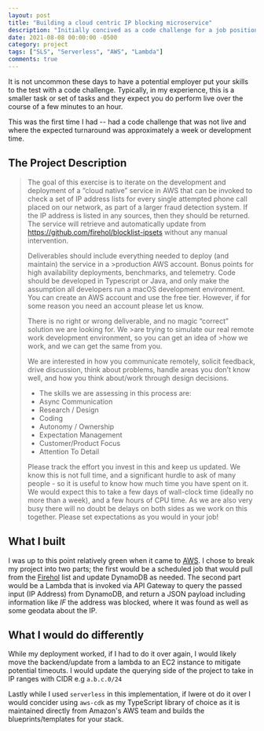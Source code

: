 ```yaml
---
layout: post
title: "Building a cloud centric IP blocking microservice"
description: "Initially concived as a code challenge for a job position."
date: 2021-08-08 00:00:00 -0500
category: project
tags: ["SLS", "Serverless", "AWS", "Lambda"]
comments: true
---
```


It is not uncommon these days to have a potential employer put your skills to the test with a code challenge. Typically, in my experience, this is a smaller task or set of tasks and they expect you do perform live over the course of a few minutes to an hour.

This was the first time I had -- had a code challenge that was not live and where the expected turnaround was approximately a week or development time.

## The Project Description

> The goal of this exercise is to iterate on the development and deployment of a “cloud native” service in AWS that can be invoked to check a set of IP address lists for every single attempted phone call placed on our network, as part of a larger fraud detection system. If the IP address is listed in any sources, then they should be returned.
> The service will retrieve and automatically update from https://github.com/firehol/blocklist-ipsets without any manual intervention.
>
> Deliverables should include everything needed to deploy (and maintain) the service in a >production AWS account.
> Bonus points for high availability deployments, benchmarks, and telemetry.
> Code should be developed in Typescript or Java, and only make the assumption all developers run a macOS development environment.
> You can create an AWS account and use the free tier. However, if for some reason you need an account please let us know.
>
> There is no right or wrong deliverable, and no magic “correct” solution we are looking for. We >are trying to simulate our real remote work development environment, so you can get an idea of >how we work, and we can get the same from you.
>
> We are interested in how you communicate remotely, solicit feedback, drive discussion, think about problems, handle areas you don’t know well, and how you think about/work through design decisions.
>
> - The skills we are assessing in this process are:
> - Async Communication
> - Research / Design
> - Coding
> - Autonomy / Ownership
> - Expectation Management
> - Customer/Product Focus
> - Attention To Detail
>
> Please track the effort you invest in this and keep us updated. We know this is not full time, and a significant hurdle to ask of many people - so it is useful to know how much time you have spent on it. We would expect this to take a few days of wall-clock time (ideally no more than a week), and a few hours of CPU time. As we are also very busy there will no doubt be delays on both sides as we work on this together. Please set expectations as you would in your job!

## What I built

I was up to this point relatively green when it came to [AWS](https://aws.amazon.com/). I chose to break my project into two parts; the first would be a scheduled job that would pull from the [Firehol](https://github.com/firehol/.blocklist-ipsets) list and update DynamoDB as needed. The second part would be a Lambda that is invoked via API Gateway to query the passed input (IP Address) from DynamoDB, and return a JSON payload including information like _IF_ the address was blocked, where it was found as well as some geodata about the IP.

## What I would do differently

While my deployment worked, if I had to do it over again, I would likely move the backend/update from a lambda to an EC2 instance to mitigate potential timeouts. I would update the querying side of the project to take in IP ranges with CIDR e.g `a.b.c.0/24`

Lastly while I used `serverless` in this implementation, if Iwere ot do it over I would concider using `aws-cdk` as my TypeScript library of choice as it is maintained directly from Amazon's AWS team and builds the blueprints/templates for your stack.
